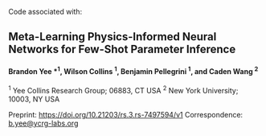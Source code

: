 
Code associated with:

## Meta-Learning Physics-Informed Neural Networks for Few-Shot Parameter Inference

#### Brandon Yee \*<sup>1</sup>, Wilson Collins <sup>1</sup>, Benjamin Pellegrini <sup>1</sup>, and Caden Wang <sup>2</sup>

<sup>1</sup> Yee Collins Research Group; 06883, CT USA
<sup>2</sup> New York University; 10003, NY USA

Preprint: https://doi.org/10.21203/rs.3.rs-7497594/v1
Correspondence: b.yee@ycrg-labs.org
